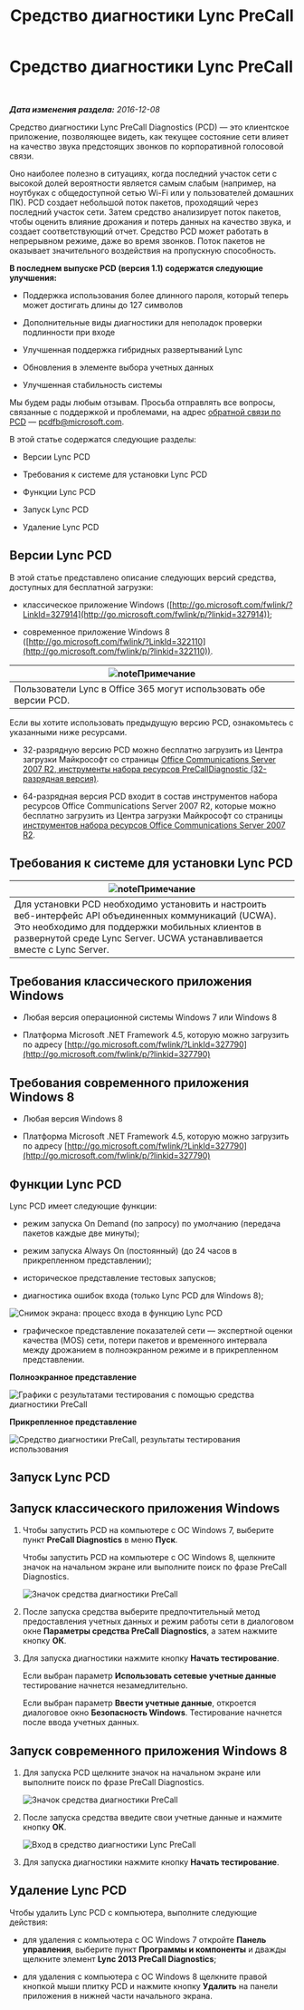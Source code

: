 ﻿---
title: Средство диагностики Lync PreCall
TOCTitle: Средство диагностики Lync PreCall
ms:assetid: 0ff291ec-cfb4-43eb-b5d6-a7a325681e3f
ms:mtpsurl: https://technet.microsoft.com/ru-ru/library/Dn451255(v=OCS.15)
ms:contentKeyID: 59373653
ms.date: 12/10/2016
mtps_version: v=OCS.15
ms.translationtype: HT
---

# Средство диагностики Lync PreCall

 

_**Дата изменения раздела:** 2016-12-08_

Средство диагностики Lync PreCall Diagnostics (PCD) — это клиентское приложение, позволяющее видеть, как текущее состояние сети влияет на качество звука предстоящих звонков по корпоративной голосовой связи.

Оно наиболее полезно в ситуациях, когда последний участок сети с высокой долей вероятности является самым слабым (например, на ноутбуках с общедоступной сетью Wi-Fi или у пользователей домашних ПК). PCD создает небольшой поток пакетов, проходящий через последний участок сети. Затем средство анализирует поток пакетов, чтобы оценить влияние дрожания и потерь данных на качество звука, и создает соответствующий отчет. Средство PCD может работать в непрерывном режиме, даже во время звонков. Поток пакетов не оказывает значительного воздействия на пропускную способность.

**В последнем выпуске PCD (версия 1.1) содержатся следующие улучшения:**

  - Поддержка использования более длинного пароля, который теперь может достигать длины до 127 символов

  - Дополнительные виды диагностики для неполадок проверки подлинности при входе

  - Улучшенная поддержка гибридных развертываний Lync

  - Обновления в элементе выбора учетных данных

  - Улучшенная стабильность системы

Мы будем рады любым отзывам. Просьба отправлять все вопросы, связанные с поддержкой и проблемами, на адрес [обратной связи по PCD](mailto:pcdfb@microsoft.com) — <pcdfb@microsoft.com>.

В этой статье содержатся следующие разделы:

  - Версии Lync PCD

  - Требования к системе для установки Lync PCD

  - Функции Lync PCD

  - Запуск Lync PCD

  - Удаление Lync PCD

## Версии Lync PCD

В этой статье представлено описание следующих версий средства, доступных для бесплатной загрузки:

  - классическое приложение Windows ([http://go.microsoft.com/fwlink/?LinkId=327914](http://go.microsoft.com/fwlink/p/?linkid=327914));

  - современное приложение Windows 8 ([http://go.microsoft.com/fwlink/?LinkId=322110](http://go.microsoft.com/fwlink/p/?linkid=322110)).

<table>
<thead>
<tr class="header">
<th><img src="images/Gg398412.note(OCS.15).gif" title="note" alt="note" />Примечание</th>
</tr>
</thead>
<tbody>
<tr class="odd">
<td>Пользователи Lync в Office 365 могут использовать обе версии PCD.</td>
</tr>
</tbody>
</table>


Если вы хотите использовать предыдущую версию PCD, ознакомьтесь с указанными ниже ресурсами.

  - 32-разрядную версию PCD можно бесплатно загрузить из Центра загрузки Майкрософт со страницы [Office Communications Server 2007 R2, инструменты набора ресурсов PreCallDiagnostic (32-разрядная версия)](http://go.microsoft.com/fwlink/p/?linkid=164769).

  - 64-разрядная версия PCD входит в состав инструментов набора ресурсов Office Communications Server 2007 R2, которые можно бесплатно загрузить из Центра загрузки Майкрософт со страницы [инструментов набора ресурсов Office Communications Server 2007 R2](http://go.microsoft.com/fwlink/p/?linkid=145159).

## Требования к системе для установки Lync PCD

<table>
<thead>
<tr class="header">
<th><img src="images/Gg398412.note(OCS.15).gif" title="note" alt="note" />Примечание</th>
</tr>
</thead>
<tbody>
<tr class="odd">
<td>Для установки PCD необходимо установить и настроить веб-интерфейс API объединенных коммуникаций (UCWA). Это необходимо для поддержки мобильных клиентов в развернутой среде Lync Server. UCWA устанавливается вместе с Lync Server.</td>
</tr>
</tbody>
</table>


## Требования классического приложения Windows

  - Любая версия операционной системы Windows 7 или Windows 8

  - Платформа Microsoft .NET Framework 4.5, которую можно загрузить по адресу [http://go.microsoft.com/fwlink/?LinkId=327790](http://go.microsoft.com/fwlink/p/?linkid=327790)

## Требования современного приложения Windows 8

  - Любая версия Windows 8

  - Платформа Microsoft .NET Framework 4.5, которую можно загрузить по адресу [http://go.microsoft.com/fwlink/?LinkId=327790](http://go.microsoft.com/fwlink/p/?linkid=327790)

## Функции Lync PCD

Lync PCD имеет следующие функции:

  - режим запуска On Demand (по запросу) по умолчанию (передача пакетов каждые две минуты);

  - режим запуска Always On (постоянный) (до 24 часов в прикрепленном представлении);

  - историческое представление тестовых запусков;

  - диагностика ошибок входа (только Lync PCD для Windows 8);

![Снимок экрана: процесс входа в функцию Lync PCD](images/Dn451255.7e0eb891-1481-47ae-8d63-164468f69c96(OCS.15).png "Снимок экрана: процесс входа в функцию Lync PCD")

  - графическое представление показателей сети — экспертной оценки качества (MOS) сети, потери пакетов и временного интервала между дрожанием в полноэкранном режиме и в прикрепленном представлении.

**Полноэкранное представление**

![Графики с результатами тестирования с помощью средства диагностики PreCall](images/Dn451255.5d01fd94-9e59-4823-96c7-7a1c83dd7d31(OCS.15).png "Графики с результатами тестирования с помощью средства диагностики PreCall")

**Прикрепленное представление**

![Средство диагностики PreCall, результаты тестирования использования](images/Dn451255.30501ba7-22d1-4db1-9297-56cf7dc6721c(OCS.15).png "Средство диагностики PreCall, результаты тестирования использования")

## Запуск Lync PCD

## Запуск классического приложения Windows

1.  Чтобы запустить PCD на компьютере с ОС Windows 7, выберите пункт **PreCall Diagnostics** в меню **Пуск**.
    
    Чтобы запустить PCD на компьютере с ОС Windows 8, щелкните значок на начальном экране или выполните поиск по фразе PreCall Diagnostics.
    
    ![Значок средства диагностики PreCall](images/Dn451255.c9800fde-54f6-4efe-bb35-1a38064ec380(OCS.15).png "Значок средства диагностики PreCall")

2.  После запуска средства выберите предпочтительный метод предоставления учетных данных и режим работы сети в диалоговом окне **Параметры средства PreCall Diagnostics**, а затем нажмите кнопку **ОК**.

3.  Для запуска диагностики нажмите кнопку **Начать тестирование**.
    
    Если выбран параметр **Использовать сетевые учетные данные** тестирование начнется незамедлительно.
    
    Если выбран параметр **Ввести учетные данные**, откроется диалоговое окно **Безопасность Windows**. Тестирование начнется после ввода учетных данных.

## Запуск современного приложения Windows 8


1.  Для запуска PCD щелкните значок на начальном экране или выполните поиск по фразе PreCall Diagnostics.
    
    ![Значок средства диагностики PreCall](images/Dn451255.c9800fde-54f6-4efe-bb35-1a38064ec380(OCS.15).png "Значок средства диагностики PreCall")

2.  После запуска средства введите свои учетные данные и нажмите кнопку **ОК**.
    
    ![Вход в средство диагностики Lync PreCall](images/Dn451255.88039914-4c68-48f6-a9fa-58cb4e3f3488(OCS.15).jpg "Вход в средство диагностики Lync PreCall")

3.  Для запуска диагностики нажмите кнопку **Начать тестирование**.

## Удаление Lync PCD

Чтобы удалить Lync PCD с компьютера, выполните следующие действия:

  - для удаления с компьютера с ОС Windows 7 откройте **Панель управления**, выберите пункт **Программы и компоненты** и дважды щелкните элемент **Lync 2013 PreCall Diagnostics**;

  - для удаления с компьютера с ОС Windows 8 щелкните правой кнопкой мыши плитку PCD и нажмите кнопку **Удалить** на панели приложения в нижней части начального экрана.

